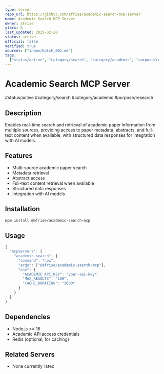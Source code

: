 ```yaml
---
type: server
repo_url: https://github.com/afrise/academic-search-mcp-server
name: Academic Search MCP Server
owner: afrise
stars: 6
last_updated: 2025-02-28
status: active
official: false
verified: true
sources: ["inbox/batch_001.md"]
tags:
  ["status/active", "category/search", "category/academic", "purpose/research"]
---
```


# Academic Search MCP Server

#status/active #category/search #category/academic #purpose/research

## Description

Enables real-time search and retrieval of academic paper information from multiple sources, providing access to paper metadata, abstracts, and full-text content when available, with structured data responses for integration with AI models.

## Features

- Multi-source academic paper search
- Metadata retrieval
- Abstract access
- Full-text content retrieval when available
- Structured data responses
- Integration with AI models

## Installation

```bash
npm install @afrise/academic-search-mcp
```

## Usage

```javascript
{
  "mcpServers": {
    "academic-search": {
      "command": "npx",
      "args": ["@afrise/academic-search-mcp"],
      "env": {
        "ACADEMIC_API_KEY": "your-api-key",
        "MAX_RESULTS": "100",
        "CACHE_DURATION": "3600"
      }
    }
  }
}
```

## Dependencies

- Node.js >= 16
- Academic API access credentials
- Redis (optional, for caching)

## Related Servers

- None currently listed
